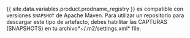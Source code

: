 {{ site.data.variables.product.prodname_registry }} es compatible con versiones `SNAPSHOT` de Apache Maven.  Para utilizar un repositorio para descargar este tipo de artefacto, debes habilitar las CAPTURAS (SNAPSHOTS) en tu archivo*~/.m2/settings.xml* file.
